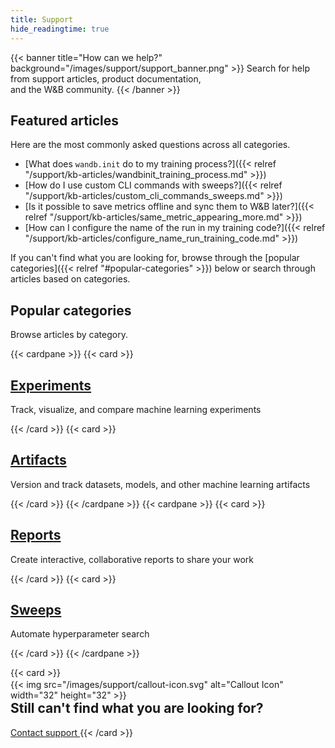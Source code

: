 ```yaml
---
title: Support
hide_readingtime: true
---
```


{{< banner title="How can we help?" background="/images/support/support_banner.png" >}}
Search for help from support articles, product documentation,<br>
and the W&B community. 
{{< /banner >}}

## Featured articles

Here are the most commonly asked questions across all categories.

* [What does `wandb.init` do to my training process?]({{< relref "/support/kb-articles/wandbinit_training_process.md" >}})
* [How do I use custom CLI commands with sweeps?]({{< relref "/support/kb-articles/custom_cli_commands_sweeps.md" >}})
* [Is it possible to save metrics offline and sync them to W&B later?]({{< relref "/support/kb-articles/same_metric_appearing_more.md" >}})
* [How can I configure the name of the run in my training code?]({{< relref "/support/kb-articles/configure_name_run_training_code.md" >}})


If you can't find what you are looking for, browse through the [popular categories]({{< relref "#popular-categories" >}}) below or search through articles based on categories.


## Popular categories

Browse articles by category.

{{< cardpane >}}
  {{< card >}}
    <a href="/support/experiments">
      <h2 className="card-title">Experiments</h2>
    </a>
    <p className="card-content">Track, visualize, and compare machine learning experiments</p>
    </a>
  {{< /card >}}
  {{< card >}}
    <a href="/support/artifacts">
      <h2 className="card-title">Artifacts</h2>
    </a>
    <p className="card-content">Version and track datasets, models, and other machine learning artifacts</p>
  {{< /card >}}
{{< /cardpane >}}
{{< cardpane >}}
  {{< card >}}
    <a href="/support/reports">
      <h2 className="card-title">Reports</h2>
    </a>
    <p className="card-content">Create interactive, collaborative reports to share your work</p>
  {{< /card >}}
  {{< card >}}
    <a href="/support/sweeps">
      <h2 className="card-title">Sweeps</h2>
    </a>
    <p className="card-content">Automate hyperparameter search</p>
  {{< /card >}}
{{< /cardpane >}}


{{< card >}}
  <div className="card-banner-icon" style="float:left;margin-right:10px !important; margin-top: -12px !important">
    {{< img src="/images/support/callout-icon.svg" alt="Callout Icon" width="32" height="32" >}}
  </div>
  <h2>Still can't find what you are looking for?</h2>
  <a href="mailto:support@wandb.com" className="contact-us-button">
    Contact support
  </a>
 {{< /card >}}
